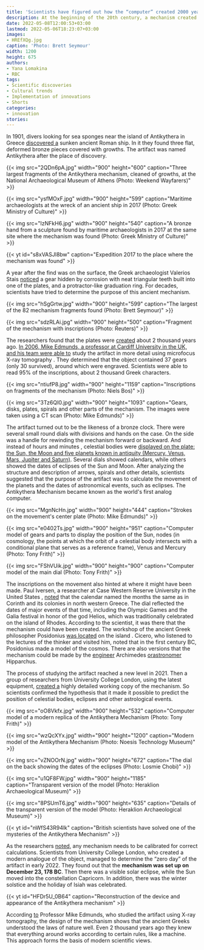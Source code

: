 ```yaml
---
title: 'Scientists have figured out how the “computer” created 2000 years ago worked'
description: At the beginning of the 20th century, a mechanism created two thousand years ago was found in Greece. The clock-like artifact could predict the position of the stars and the dates of eclipses. In the spring of 2022, scientists determined the day on which it was calibrated.
date: 2022-05-08T12:00:53+03:00
lastmod: 2022-05-06T18:23:07+03:00
images:
- HREfXQg.jpg
caption: 'Photo: Brett Seymour'
width: 1200
height: 675
authors:
- Yana Lomakina
- RBC
tags:
- Scientific discoveries
- Cultural trends
- Implementation of innovations
- Shorts
categories:
- innovation
stories:
---
```


In 1901, divers looking for sea sponges near the island of Antikythera in Greece [discovered a](https://www.antikythera-mechanism.com/history-of-the-antikythera-mechanism.html) sunken ancient Roman ship. In it they found three flat, deformed bronze pieces covered with growths. The artifact was named Antikythera after the place of discovery.

{{< img src="2QDn6pA.jpg" width="900" height="600" caption="Three largest fragments of the Antikythera mechanism, cleaned of growths, at the National Archaeological Museum of Athens (Photo: Weekend Wayfarers)" >}} 

{{< img src="ysfMOxF.jpg" width="900" height="599" caption="Maritime archaeologists at the wreck of an ancient ship in 2017 (Photo: Greek Ministry of Culture)" >}}

{{< img src="IzNFkH6.jpg" width="900" height="540" caption="A bronze hand from a sculpture found by maritime archaeologists in 2017 at the same site where the mechanism was found (Photo: Greek Ministry of Culture)" >}}

{{< yt id="s8xVASJl8bw" caption="Expedition 2017 to the place where the mechanism was found" >}}

A year after the find was on the surface, the Greek archaeologist Valerios Stais [noticed](https://www.antikythera-mechanism.com/news-on-the-antikythera-mechanism.html) a gear hidden by corrosion with neat triangular teeth built into one of the plates, and a protractor-like graduation ring. For decades, scientists have tried to determine the purpose of this ancient mechanism.

{{< img src="hSgGrtw.jpg" width="900" height="599" caption="The largest of the 82 mechanism fragments found (Photo: Brett Seymour)" >}}

{{< img src="sdzRLAi.jpg" width="900" height="500" caption="Fragment of the mechanism with inscriptions   (Photo: Reuters)" >}}

The researchers found that the plates were [created](https://link.springer.com/article/10.1007/s00407-014-0145-5) about 2 thousand years ago. [In 2006, Mike Edmunds, a professor at Cardiff University in the UK, and his team were able to](https://www.smithsonianmag.com/science-nature/worlds-first-computer-may-have-been-used-tell-fortunes-180959335/?no-ist) study the artifact in more detail using microfocus X-ray tomography . They determined that the object contained 37 gears (only 30 survived), around which were engraved. Scientists were able to read 95% of the inscriptions, about 2 thousand Greek characters.

{{< img src="ntiufP8.jpg" width="900" height="1159" caption="Inscriptions on fragments of the mechanism (Photo: Niels Bos)" >}}

{{< img src="3Tz6QI0.jpg" width="900" height="1093" caption="Gears, disks, plates, spirals and other parts of the mechanism. The images were taken using a CT scan (Photo: Mike Edmunds)" >}}

The artifact turned out to be the likeness of a bronze clock. There were several small round dials with divisions and hands on the case. On the side was a handle for rewinding the mechanism forward or backward. And instead of hours and minutes , celestial bodies were [displayed on the plate: the Sun, the Moon and five planets known in antiquity (Mercury, Venus, Mars, Jupiter and Saturn)](http://academy.edu.gr/index.php/en/antikythera_mechanism). Several dials showed calendars, while others showed the dates of eclipses of the Sun and Moon. After analyzing the structure and description of arrows, spirals and other details, scientists suggested that the purpose of the artifact was to calculate the movement of the planets and the dates of astronomical events, such as eclipses. The Antikythera Mechanism became known as the world's first analog computer.

{{< img src="MgnNcHn.jpg" width="900" height="444" caption="Strokes on the movement's center plate (Photo: Mike Edmunds)" >}}

{{< img src="e0402Ts.jpg" width="900" height="951" caption="Computer model of gears and parts to display the position of the Sun, nodes (in cosmology, the points at which the orbit of a celestial body intersects with a conditional plane that serves as a reference frame), Venus and Mercury (Photo: Tony Frith)" >}}

{{< img src="FShVUik.jpg" width="900" height="900" caption="Computer model of the main dial (Photo: Tony Frith)" >}}

The inscriptions on the movement also hinted at where it might have been made. Paul Iversen, a researcher at Case Western Reserve University in the United States , [noted](https://www.smithsonianmag.com/history/decoding-antikythera-mechanism-first-computer-180953979/) that the calendar named the months the same as in Corinth and its colonies in north western Greece. The dial reflected the dates of major events of that time, including the Olympic Games and the Galia festival in honor of the god Helios, which was traditionally celebrated on the island of Rhodes. According to the scientist, it was there that the mechanism could have been created. The workshop of the ancient Greek philosopher Posidonius [was located](https://iphras.ru/uplfile/root/biblio/pj/pj_6/4.pdf) on the island . Cicero, who listened to the lectures of the thinker and visited him, noted that in the first century BC, Posidonius made a model of the cosmos. There are also versions that the mechanism could be made by the [engineer](http://ancientrome.ru/antlitr/t.htm?a=1414870001) Archimedes [orastronomer](https://www.smithsonianmag.com/history/decoding-antikythera-mechanism-first-computer-180953979/) Hipparchus.

The process of studying the artifact reached a new level in 2021. Then a group of researchers from University College London, using the latest equipment, [created a](https://www.nature.com/articles/s41598-021-84310-w) highly detailed working copy of the mechanism. So scientists confirmed the hypothesis that it made it possible to predict the position of celestial bodies, eclipses and other astrological events.

{{< img src="oO8Vkfx.jpg" width="900" height="532" caption="Computer model of a modern replica of the Antikythera Mechanism (Photo: Tony Frith)" >}}

{{< img src="wzQcXYx.jpg" width="900" height="1200" caption="Modern model of the Antikythera Mechanism (Photo: Noesis Technology Museum)" >}}

{{< img src="vZNOOrN.jpg" width="900" height="672" caption="The dial on the back showing the dates of the eclipses (Photo: Losmie Chobi)" >}}

{{< img src="u1QF8FW.jpg" width="900" height="1185" caption="Transparent version of the model (Photo: Heraklion Archaeological Museum)" >}}

{{< img src="8PSUmT6.jpg" width="900" height="635" caption="Details of the transparent version of the model (Photo: Heraklion Archaeological Museum)" >}}

{{< yt id="nWfS43R94lk" caption="British scientists have solved one of the mysteries of the Antikythera Mechanism" >}}

As the researchers [noted](https://www.newscientist.com/article/2315027-ancient-computer-may-have-had-its-clock-set-to-23-december-178-bc/), any mechanism needs to be calibrated for correct calculations. Scientists from University College London, who created a modern analogue of the object, managed to determine the “zero day” of the artifact in early 2022. They found out that the **mechanism was set up on December 23, 178 BC**. Then there was a visible solar eclipse, while the Sun moved into the constellation Capricorn. In addition, there was the winter solstice and the holiday of Isiah was celebrated.

{{< yt id="HFDr5U_0B64" caption="Reconstruction of the device and appearance of the Antikythera mechanism" >}}

According [to](https://www.smithsonianmag.com/history/decoding-antikythera-mechanism-first-computer-180953979/) Professor Mike Edmunds, who studied the artifact using X-ray tomography, the design of the mechanism shows that the ancient Greeks understood the laws of nature well. Even 2 thousand years ago they knew that everything around works according to certain rules, like a machine. This approach forms the basis of modern scientific views.


